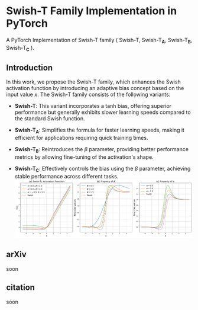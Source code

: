 # Swish-T Family Implementation in PyTorch

A PyTorch Implementation of Swish-T family ( Swish-T, Swish-T<sub><strong>A</strong></sub>, Swish-T<sub><strong>B</strong></sub>, Swish-T<sub><strong>C</strong></sub> ).

## Introduction

In this work, we propose the Swish-T family, which enhances the Swish activation function by introducing an adaptive bias concept based on the input value $x$. The Swish-T family consists of the following variants:

- **Swish-T**: This variant incorporates a tanh bias, offering superior performance but generally exhibits slower learning speeds compared to the standard Swish function.
- **Swish-T<sub><strong>A</strong></sub>**: Simplifies the formula for faster learning speeds, making it efficient for applications requiring quick training times.
- **Swish-T<sub><strong>B</strong></sub>**: Reintroduces the $\beta$ parameter, providing better performance metrics by allowing fine-tuning of the activation's shape.

- **Swish-T<sub><strong>C</strong></sub>**: Effectively controls the bias using the $\beta$ parameter, achieving stable performance across different tasks.
![Swish-T_Cproperty](figs/plot_SiwshT_C.png)

## arXiv 

soon

## citation

soon